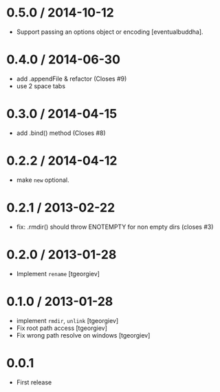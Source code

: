 
0.5.0 / 2014-10-12
==================

 * Support passing an options object or encoding [eventualbuddha].

0.4.0 / 2014-06-30
==================

 * add .appendFile & refactor (Closes #9)
 * use 2 space tabs

0.3.0 / 2014-04-15
==================

 * add .bind() method (Closes #8)

0.2.2 / 2014-04-12
==================

 * make `new` optional.

0.2.1 / 2013-02-22
==================

  * fix: .rmdir() should throw ENOTEMPTY for non empty dirs (closes #3)

0.2.0 / 2013-01-28
==================

  * Implement `rename` [tgeorgiev]

0.1.0 / 2013-01-28
==================

  * implement `rmdir`, `unlink` [tgeorgiev]
  * Fix root path access [tgeorgiev]
  * Fix wrong path resolve on windows [tgeorgiev]

0.0.1
=====

  * First release
